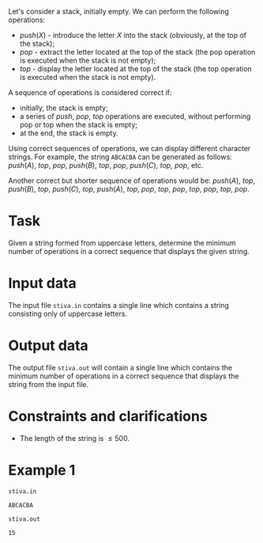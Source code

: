 Let's consider a stack, initially empty. We can perform the following operations:
- $push(X)$ - introduce the letter $X$ into the stack (obviously, at the top of the stack);
- $pop$ - extract the letter located at the top of the stack (the pop operation is executed when the stack is not empty);
- $top$ - display the letter located at the top of the stack (the top operation is executed when the stack is not empty).

A sequence of operations is considered correct if:
- initially, the stack is empty;
- a series of $push$, $pop$, $top$ operations are executed, without performing pop or top when the stack is empty;
- at the end, the stack is empty.

Using correct sequences of operations, we can display different character strings. For example, the string `ABCACBA` can be generated as follows: $push(A)$, $top$, $pop$, $push(B)$, $top$, $pop$, $push(C)$, $top$, $pop$, etc.

Another correct but shorter sequence of operations would be: $push(A)$, $top$, $push(B)$, $top$, $push(C)$, $top$, $push(A)$, $top$, $pop$, $top$, $pop$, $top$, $pop$, $top$, $pop$.

# Task

Given a string formed from uppercase letters, determine the minimum number of operations in a correct sequence that displays the given string.

# Input data

The input file `stiva.in` contains a single line which contains a string consisting only of uppercase letters.

# Output data

The output file `stiva.out` will contain a single line which contains the minimum number of operations in a correct sequence that displays the string from the input file.

# Constraints and clarifications

* The length of the string is $\leq 500$.

# Example 1

`stiva.in`
```
ABCACBA
```

`stiva.out`
```
15
```

